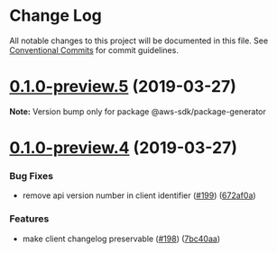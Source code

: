 # Change Log

All notable changes to this project will be documented in this file.
See [Conventional Commits](https://conventionalcommits.org) for commit guidelines.

# [0.1.0-preview.5](https://github.com/aws/aws-sdk-js-v3/compare/@aws-sdk/package-generator@0.1.0-preview.4...@aws-sdk/package-generator@0.1.0-preview.5) (2019-03-27)

**Note:** Version bump only for package @aws-sdk/package-generator





# [0.1.0-preview.4](https://github.com/aws/aws-sdk-js-v3/compare/@aws-sdk/package-generator@0.1.0-preview.3...@aws-sdk/package-generator@0.1.0-preview.4) (2019-03-27)


### Bug Fixes

* remove api version number in client identifier ([#199](https://github.com/aws/aws-sdk-js-v3/issues/199)) ([672af0a](https://github.com/aws/aws-sdk-js-v3/commit/672af0a))


### Features

* make client changelog preservable ([#198](https://github.com/aws/aws-sdk-js-v3/issues/198)) ([7bc40aa](https://github.com/aws/aws-sdk-js-v3/commit/7bc40aa))
